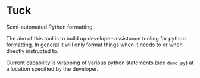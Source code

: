 # Tuck

Semi-automated Python formatting.

The aim of this tool is to build up developer-assistance tooling for python
formatting. In general it will only format things when it needs to or when
directly instructed to.

Current capability is wrapping of various python statements (see `demo.py`) at a
location specified by the developer.
